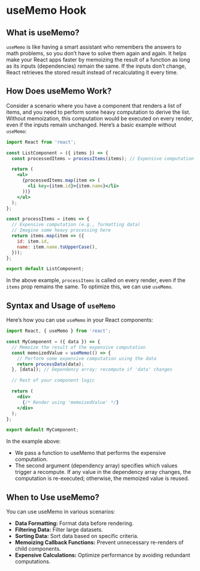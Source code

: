 # useMemo Hook

## What is useMemo?
`useMemo` is like having a smart assistant who remembers the answers to math problems, so you don’t have to solve them again and again. It helps make your React apps faster by memoizing the result of a function as long as its inputs (dependencies) remain the same. If the inputs don’t change, React retrieves the stored result instead of recalculating it every time.

## How Does useMemo Work?
Consider a scenario where you have a component that renders a list of items, and you need to perform some heavy computation to derive the list. Without memoization, this computation would be executed on every render, even if the inputs remain unchanged. Here’s a basic example without `useMemo`:

```jsx
import React from 'react';

const ListComponent = ({ items }) => {
  const processedItems = processItems(items); // Expensive computation

  return (
    <ul>
      {processedItems.map(item => (
        <li key={item.id}>{item.name}</li>
      ))}
    </ul>
  );
};

const processItems = items => {
  // Expensive computation (e.g., formatting data)
  // Imagine some heavy processing here
  return items.map(item => ({
    id: item.id,
    name: item.name.toUpperCase(),
  }));
};

export default ListComponent;

```
In the above example, `processItems` is called on every render, even if the `items` prop remains the same. To optimize this, we can use `useMemo`.

## Syntax and Usage of `useMemo`
Here’s how you can use `useMemo` in your React components:

```jsx
import React, { useMemo } from 'react';

const MyComponent = ({ data }) => {
  // Memoize the result of the expensive computation
  const memoizedValue = useMemo(() => {
    // Perform some expensive computation using the data
    return processData(data);
  }, [data]); // Dependency array: recompute if 'data' changes

  // Rest of your component logic

  return (
    <div>
      {/* Render using 'memoizedValue' */}
    </div>
  );
};

export default MyComponent;

```

In the example above:

* We pass a function to useMemo that performs the expensive computation.
* The second argument (dependency array) specifies which values trigger a recompute. If any value in the dependency array changes, the computation is re-executed; otherwise, the memoized value is reused.
  
## When to Use useMemo?
You can use useMemo in various scenarios:

* **Data Formatting:** Format data before rendering.
* **Filtering Data:** Filter large datasets.
* **Sorting Data:** Sort data based on specific criteria.
* **Memoizing Callback Functions:** Prevent unnecessary re-renders of child components.
* **Expensive Calculations:** Optimize performance by avoiding redundant computations.
